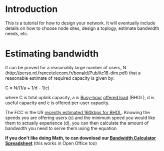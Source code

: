 

# Introduction #

This is a tutorial for how to design your network.  It will eventually include details on how to choose node sites, design a toplogy, estimate bandwidth needs, etc.


# Estimating bandwidth #

It can be proved for a reasonably large number of  users, N (http://perso.rd.francetelecom.fr/bonald/Pub/itc18-dim.pdf) that a reasonable estimate of required capacity is given by:

C = N/(1/a + 1/d - 1/c)

where C is total uplink capacity,  a is [Busy-hour](http://en.wikipedia.org/wiki/Busy_hour) [offered load](http://en.wikipedia.org/wiki/Offered_load) (BHOL), d is useful capacity and c is offered per-user capacity.

The FCC in the US [recently estimated 160kbps for BHOL](http://download.broadband.gov/plan/the-broadband-availability-gap-obi-technical-paper-no-1-chapter-4-network-economics.pdf).  Knowing the speeds you are offering users (c) and the minimum speed you would like them to actually experience (d), you can then calculate the amount of bandwidth you need to serve them using the equation

**If you don't like doing Math, to can download our [Bandwidth Calculator Spreadsheet](http://fabfi.googlecode.com/svn/wiki/files/BWCalculator.xls)** (this works in Open Office too)